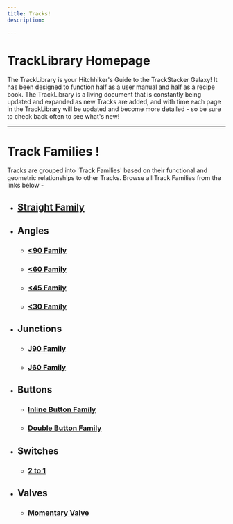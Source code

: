 ```yaml
---
title: Tracks!
description: 

---
```

# **TrackLibrary Homepage** 

The TrackLibrary is your Hitchhiker's Guide to the TrackStacker Galaxy! It has been designed to function half as a user manual and half as a recipe book. The TrackLibrary is a living document that is constantly being updated and expanded as new Tracks are added, and with time each page in the TrackLibrary will be updated and become more detailed - so be sure to check back often to see what's new! 

---

# **Track Families !**

Tracks are grouped into 'Track Families' based on their functional and geometric relationships to other Tracks. Browse all Track Families from the links below -

- ## **[Straight Family](/tracks/straight)**

- ## **Angles**
	- ### **[<90 Family](/tracks/90)**
	- ### **[<60 Family](/tracks/60)**
	- ### **[<45 Family](/tracks/45)**
	- ### **[<30 Family](/tracks/30)**

- ## **Junctions**
	- ### **[J90 Family](/tracks/J90)**
	- ### **[J60 Family](/tracks/J60)**

- ## **Buttons**
	- ### **[Inline Button Family](/tracks/IB)**
	- ### **[Double Button Family](/tracks/DB)**

- ## **Switches**
	- ### **[2 to 1](/tracks/2T1)**

- ## **Valves**
	- ### **[Momentary Valve](/tracks/IVM)**


